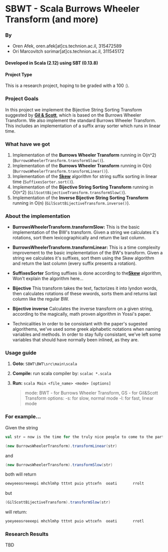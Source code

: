# SBWT - Scala Burrows Wheeler Transform (and more)

### By
* Oren Afek, oren.afek[at]cs.technion.ac.il, 315472589
* Ori Marcovitch sorimar[at]cs.technion.ac.il, 311545172

#### Developed in Scala (2.12) using SBT (0.13.8)

#### Project Type
This is a research project, hoping to be graded with a 100 :).

### Project Goals
In this project we implement the Bijective String Sorting Transform suggested by [**Gil & Scott**]( http://bijective.dogma.net/00yyy.pdf), which is based on the Burrows Wheeler Transform.
We also implement the standard Burrows Wheeler Transform.
This includes an implementation of a suffix array sorter which runs in linear time.


### What have we got
1. Implementation of the **Burrows Wheeler Transform** running in O(n^2) (`BurrowsWheelerTransform.transformSlow()`).
2. Implementation of the **Burrows Wheeler Transform** running in O(n) (`BurrowsWheelerTransform.transformLinear()`).
3. Implementation of the [**Skew**](http://www.cs.cmu.edu/~ckingsf/bioinfo-lectures/suffixarrays.pdf) algorithm for string suffix sorting in linear time (`SuffixesSorter.sort()`).
4. Implementation of the **Bijective String Sorting Transform** running in O(n^2) (`GilScottBijectiveTransform.transformSlow()`).
5. Implementation of the **Inverse Bijective String Sorting Transform** running in O(n) (`GilScottBijectiveTransform.inverse()`).


### About the implementation
* **BurrowsWheelerTransform.transformSlow:**
    This is the basic implementation of the BW's transform.
    Given a string we calculates it's rotations, sort them lexicographically and return the last column.
      
* **BurrowsWheelerTransform.transformLinear:**
    This is a time complexity improvement to the basic implementation of the BW's transform.
    Given a string we calculates it's suffixes, sort them using the Skew algorithm and return the last column (every suffix presents a rotation).
     
* **SuffixesSorter** 
    Sorting suffixes is done according to the[**Skew**](http://www.cs.cmu.edu/~ckingsf/bioinfo-lectures/suffixarrays.pdf) algorithm,
    Won't explain the algorithm here...

* **Bijective**
    This transform takes the text, factorizes it into lyndon words, then calculates rotations of these wwords, sorts them and returns last column like the regular BW.
    
* **Bijective inverse**
    Calculates the inverse transform on a given string, according to the magically, math proven algorithm in Yossi's paper.

* Technicalities
    In order to be consistant with the paper's sugested algorithems, we've used some greek alphabetic notations when naming variables and methods. In order to stay fully consistant, we've left some variables that should have normally been inlined, as they are.

### Usage guide
1. **Goto:** `SBWT\BWT\src\main\scala`
2. **Compile:** run scala compiler by: `scalac *.scala`
3. **Run:** `scala Main <file_name> <mode> [options]`
  
    > mode: BWT - for Burrows Wheeler Transform, GS - for Gil&Scott Transform
        options: -s: for slow, normal mode
                 -l: for fast, linear mode

### For example...
Given the string

```scala
val str = now is the time for the truly nice people to come to the party
```
```scala
(new BurrowsWheelerTransform).transformLinear(str)
```
and
```scala
(new BurrowsWheelerTransform).transformSlow(str)
```
both will return
```scala 
oewyeeosreeeepi mhchlmhp tttnt puio yttcefn  ooati       rrolt
```    
but
```scala
(GilScottBijectiveTransform).transformSlow(str)
```
will return:
```scala
yoeyeeosreeeepi mhchlmhp tttnt puio wttcefn  ooati       rrotl
```
    
### Research Results
  TBD

